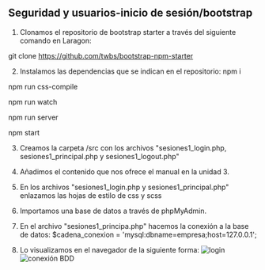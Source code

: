 ## Seguridad y usuarios-inicio de sesión/bootstrap

1. Clonamos el repositorio de bootstrap starter a través del siguiente comando en Laragon:

git clone https://github.com/twbs/bootstrap-npm-starter

2. Instalamos las dependencias que se indican en el repositorio:
npm i

npm run css-compile

npm run watch

npm run server

npm start


3. Creamos la carpeta /src con los archivos "sesiones1_login.php, sesiones1_principal.php y sesiones1_logout.php"

4. Añadimos el contenido que nos ofrece el manual en la unidad 3.

5.  En los archivos "sesiones1_login.php y sesiones1_principal.php" enlazamos las hojas de estilo de css y scss

6. Importamos una base de datos a través de phpMyAdmin.

7. En el archivo "sesiones1_principa.php" hacemos la conexión a la base de datos:
  $cadena_conexion = 'mysql:dbname=empresa;host=127.0.0.1';
  
8. Lo visualizamos en el navegador de la siguiente forma:
![login](https://i.ibb.co/GRnYDf8/Fire-Shot-Capture-020-Formulario-de-login-localhost.png)
![conexión BDD](https://i.ibb.co/CwQLBkf/Fire-Shot-Capture-021-P-gina-principal-localhost.png)

